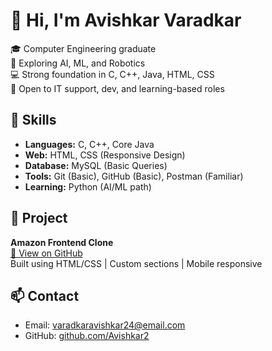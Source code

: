 # 👋 Hi, I'm Avishkar Varadkar

🎓 Computer Engineering graduate  
🤖 Exploring AI, ML, and Robotics  
💻 Strong foundation in C, C++, Java, HTML, CSS  
🚀 Open to IT support, dev, and learning-based roles  

## 🔧 Skills
- **Languages:** C, C++, Core Java
- **Web:** HTML, CSS (Responsive Design)
- **Database:** MySQL (Basic Queries)
- **Tools:** Git (Basic), GitHub (Basic), Postman (Familiar)
- **Learning:** Python (AI/ML path)

## 📌 Project
**Amazon Frontend Clone**  
[🔗 View on GitHub](https://avishkar2.github.io/Amazon-clone/)  
Built using HTML/CSS | Custom sections | Mobile responsive

## 📫 Contact
- Email: varadkaravishkar24@email.com
- GitHub: [github.com/Avishkar2](https://github.com/Avishkar2)
